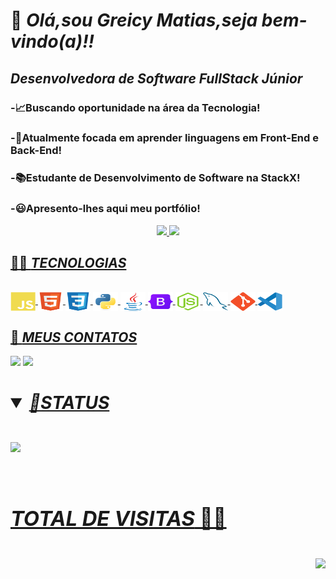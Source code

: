  # 👋 _Olá,sou Greicy Matias,seja bem-vindo(a)!!_
 ## _Desenvolvedora de Software FullStack Júnior_                           

### **-📈Buscando oportunidade na área da Tecnologia!**

### **-📌Atualmente focada em aprender linguagens em Front-End e Back-End!**

### **-📚Estudante de Desenvolvimento de Software na StackX!**

### **-😃Apresento-lhes aqui meu portfólio!**

<div align="center">
<a href="https://github.com/Greicy28">
  <img height="180em" src="https://github-readme-stats.vercel.app/api?username=Greicy28&show_icons=true&theme=dracula&include_all_commits=true&count_private=true"/>
  <img height="180em" src="https://github-readme-stats.vercel.app/api/top-langs/?username=Greicy28&layout=compact&langs_count=7&theme=dracula"/>
</div>

## 👩‍💻 <i>TECNOLOGIAS</i>
<div style="display: inline_block"><br>
  <img align="center" alt="Gre-Js" height="30" width="40" src="https://raw.githubusercontent.com/devicons/devicon/master/icons/javascript/javascript-plain.svg">
 <img align="center" alt="Gre-HTML" height="30" width="40" src="https://raw.githubusercontent.com/devicons/devicon/master/icons/html5/html5-original.svg">
  <img align="center" alt="Gre-CSS" height="30" width="40" 
  src="https://raw.githubusercontent.com/devicons/devicon/master/icons/css3/css3-original.svg">
  <img align="center" alt="Gre-Python" height="30" width="40"
src="https://raw.githubusercontent.com/devicons/devicon/master/icons/python/python-original.svg">
 <img align="center" alt="Gre-Java" height="30" width="40"
src="https://raw.githubusercontent.com/devicons/devicon/master/icons/java/java-original.svg">
 <img align="center" alt="Gre-Bootstrap" height="30" width="40"
src="https://raw.githubusercontent.com/devicons/devicon/master/icons/bootstrap/bootstrap-original.svg">
 <img align="center" alt="Gre-NodeJS" height="30" width="40"
  src="https://raw.githubusercontent.com/devicons/devicon/master/icons/nodejs/nodejs-original.svg" />
 <img align="center" alt="Gre-MySql" height="30" width="40"         
  src="https://raw.githubusercontent.com/devicons/devicon/master/icons/mysql/mysql-original.svg" />
  <img align="center" alt="Gre-Git" height="30" width="40"         
  src="https://raw.githubusercontent.com/devicons/devicon/master/icons/git/git-original.svg" />
<img align="center" alt="Gre-VsCode" height="30" width="40"         
  src="https://raw.githubusercontent.com/devicons/devicon/master/icons/vscode/vscode-original.svg" /> 
 
 </div>         
  
  
  ##
  
## 📱 <i>MEUS CONTATOS</i>
  <div>
  <a href = "mailto:greicymatias8036@gmail.com"><img height="28px" src="https://img.shields.io/badge/-Gmail-D14836?style=for-  the-badge&logo=gmail&logoColor=white" target="_blank"></a>
  <a href="https://www.linkedin.com/in/greicy-matias-34a489233" target="_blank"><img src="https://img.shields.io/badge/-LinkedIn-%230077B5?style=for-the-badge&logo=linkedin&logoColor=white"</a> 
  
  </div>
   <h1 align="left">
<details open>
<summary> <i>🔮STATUS</i></summary>    
   
   <br>
   
<img align="center" src="https://activity-graph.herokuapp.com/graph?username=Greicy28&theme=tokyo-night&hidedark_border=true">
<br><br>  
   
 
  
 ###  <i>TOTAL DE VISITAS</i> 🕵️‍♀️ 
   
   <div> <p align="end">
    <img alingn="end"src="https://profile-counter.glitch.me/Greicy28/count.svg" /> </div>

